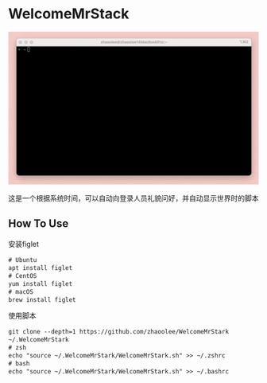 # WelcomeMrStack



![](./WelcomeMrStark/MrStark-001.gif)

这是一个根据系统时间，可以自动向登录人员礼貌问好，并自动显示世界时的脚本




## How To Use


安装figlet

```
# Ubuntu
apt install figlet
# CentOS
yum install figlet
# macOS
brew install figlet
```


使用脚本

```
git clone --depth=1 https://github.com/zhaoolee/WelcomeMrStark  ~/.WelcomeMrStark
# zsh
echo "source ~/.WelcomeMrStark/WelcomeMrStark.sh" >> ~/.zshrc
# bash
echo "source ~/.WelcomeMrStark/WelcomeMrStark.sh" >> ~/.bashrc
```

